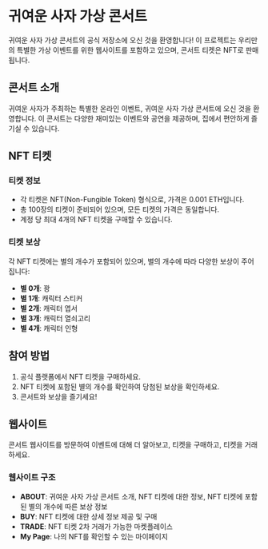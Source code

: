 # 귀여운 사자 가상 콘서트

귀여운 사자 가상 콘서트의 공식 저장소에 오신 것을 환영합니다! 이 프로젝트는 우리만의 특별한 가상 이벤트를 위한 웹사이트를 포함하고 있으며, 콘서트 티켓은 NFT로 판매됩니다.

## 콘서트 소개

귀여운 사자가 주최하는 특별한 온라인 이벤트, 귀여운 사자 가상 콘서트에 오신 것을 환영합니다. 이 콘서트는 다양한 재미있는 이벤트와 공연을 제공하며, 집에서 편안하게 즐기실 수 있습니다.

## NFT 티켓

### 티켓 정보

- 각 티켓은 NFT(Non-Fungible Token) 형식으로, 가격은 0.001 ETH입니다.
- 총 100장의 티켓이 준비되어 있으며, 모든 티켓의 가격은 동일합니다.
- 계정 당 최대 4개의 NFT 티켓을 구매할 수 있습니다.

### 티켓 보상

각 NFT 티켓에는 별의 개수가 포함되어 있으며, 별의 개수에 따라 다양한 보상이 주어집니다:

- **별 0개**: 꽝
- **별 1개**: 캐릭터 스티커
- **별 2개**: 캐릭터 엽서
- **별 3개**: 캐릭터 열쇠고리
- **별 4개**: 캐릭터 인형

## 참여 방법

1. 공식 플랫폼에서 NFT 티켓을 구매하세요.
2. NFT 티켓에 포함된 별의 개수를 확인하여 당첨된 보상을 확인하세요.
3. 콘서트와 보상을 즐기세요!

## 웹사이트

콘서트 웹사이트를 방문하여 이벤트에 대해 더 알아보고, 티켓을 구매하고, 티켓을 거래하세요.

### 웹사이트 구조

- **ABOUT**: 귀여운 사자 가상 콘서트 소개, NFT 티켓에 대한 정보, NFT 티켓에 포함된 별의 개수에 따른 보상 정보
- **BUY**: NFT 티켓에 대한 상세 정보 제공 및 구매
- **TRADE**: NFT 티켓 2차 거래가 가능한 마켓플레이스
- **My Page**: 나의 NFT를 확인할 수 있는 마이페이지
